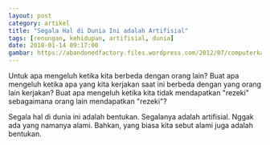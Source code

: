 ```yaml
---
layout: post
category: artikel
title: "Segala Hal di Dunia Ini adalah Artifisial"
tags: [renungan, kehidupan, artifisial, dunia]
date: 2018-01-14 09:17:00
gambar: https://abandonedfactory.files.wordpress.com/2012/07/computerkakumei-4.png
---
```


Untuk apa mengeluh ketika kita berbeda dengan orang lain? Buat apa mengeluh ketika apa yang kita kerjakan saat ini berbeda dengan yang orang lain kerjakan? Buat apa mengeluh ketika kita tidak mendapatkan "rezeki" sebagaimana orang lain mendapatkan "rezeki"?

Segala hal di dunia ini adalah bentukan. Segalanya adalah artifisial. Nggak ada yang namanya alami. Bahkan, yang biasa kita sebut alami juga adalah bentukan.